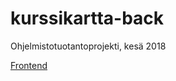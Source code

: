 # kurssikartta-back
Ohjelmistotuotantoprojekti, kesä 2018


[Frontend](https://github.com/kurssikartta-ohtuprojekti/kurssikartta-front)
